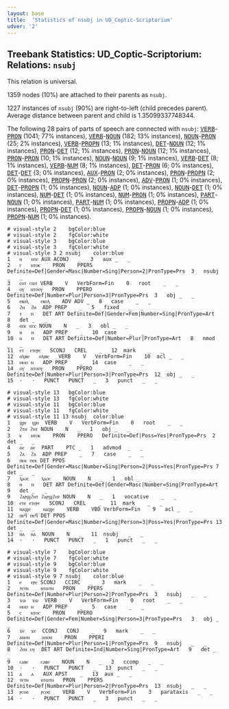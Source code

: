 ```yaml
---
layout: base
title:  'Statistics of nsubj in UD_Coptic-Scriptorium'
udver: '2'
---
```


## Treebank Statistics: UD_Coptic-Scriptorium: Relations: `nsubj`

This relation is universal.

1359 nodes (10%) are attached to their parents as `nsubj`.

1227 instances of `nsubj` (90%) are right-to-left (child precedes parent).
Average distance between parent and child is 1.35099337748344.

The following 28 pairs of parts of speech are connected with `nsubj`: <tt><a href="cop_scriptorium-pos-VERB.html">VERB</a></tt>-<tt><a href="cop_scriptorium-pos-PRON.html">PRON</a></tt> (1041; 77% instances), <tt><a href="cop_scriptorium-pos-VERB.html">VERB</a></tt>-<tt><a href="cop_scriptorium-pos-NOUN.html">NOUN</a></tt> (182; 13% instances), <tt><a href="cop_scriptorium-pos-NOUN.html">NOUN</a></tt>-<tt><a href="cop_scriptorium-pos-PRON.html">PRON</a></tt> (25; 2% instances), <tt><a href="cop_scriptorium-pos-VERB.html">VERB</a></tt>-<tt><a href="cop_scriptorium-pos-PROPN.html">PROPN</a></tt> (13; 1% instances), <tt><a href="cop_scriptorium-pos-DET.html">DET</a></tt>-<tt><a href="cop_scriptorium-pos-NOUN.html">NOUN</a></tt> (12; 1% instances), <tt><a href="cop_scriptorium-pos-PRON.html">PRON</a></tt>-<tt><a href="cop_scriptorium-pos-DET.html">DET</a></tt> (12; 1% instances), <tt><a href="cop_scriptorium-pos-PRON.html">PRON</a></tt>-<tt><a href="cop_scriptorium-pos-NOUN.html">NOUN</a></tt> (12; 1% instances), <tt><a href="cop_scriptorium-pos-PRON.html">PRON</a></tt>-<tt><a href="cop_scriptorium-pos-PRON.html">PRON</a></tt> (10; 1% instances), <tt><a href="cop_scriptorium-pos-NOUN.html">NOUN</a></tt>-<tt><a href="cop_scriptorium-pos-NOUN.html">NOUN</a></tt> (9; 1% instances), <tt><a href="cop_scriptorium-pos-VERB.html">VERB</a></tt>-<tt><a href="cop_scriptorium-pos-DET.html">DET</a></tt> (8; 1% instances), <tt><a href="cop_scriptorium-pos-VERB.html">VERB</a></tt>-<tt><a href="cop_scriptorium-pos-NUM.html">NUM</a></tt> (8; 1% instances), <tt><a href="cop_scriptorium-pos-DET.html">DET</a></tt>-<tt><a href="cop_scriptorium-pos-PRON.html">PRON</a></tt> (6; 0% instances), <tt><a href="cop_scriptorium-pos-DET.html">DET</a></tt>-<tt><a href="cop_scriptorium-pos-DET.html">DET</a></tt> (3; 0% instances), <tt><a href="cop_scriptorium-pos-AUX.html">AUX</a></tt>-<tt><a href="cop_scriptorium-pos-PRON.html">PRON</a></tt> (2; 0% instances), <tt><a href="cop_scriptorium-pos-PRON.html">PRON</a></tt>-<tt><a href="cop_scriptorium-pos-PROPN.html">PROPN</a></tt> (2; 0% instances), <tt><a href="cop_scriptorium-pos-PROPN.html">PROPN</a></tt>-<tt><a href="cop_scriptorium-pos-PRON.html">PRON</a></tt> (2; 0% instances), <tt><a href="cop_scriptorium-pos-ADV.html">ADV</a></tt>-<tt><a href="cop_scriptorium-pos-PRON.html">PRON</a></tt> (1; 0% instances), <tt><a href="cop_scriptorium-pos-DET.html">DET</a></tt>-<tt><a href="cop_scriptorium-pos-PROPN.html">PROPN</a></tt> (1; 0% instances), <tt><a href="cop_scriptorium-pos-NOUN.html">NOUN</a></tt>-<tt><a href="cop_scriptorium-pos-ADP.html">ADP</a></tt> (1; 0% instances), <tt><a href="cop_scriptorium-pos-NOUN.html">NOUN</a></tt>-<tt><a href="cop_scriptorium-pos-DET.html">DET</a></tt> (1; 0% instances), <tt><a href="cop_scriptorium-pos-NUM.html">NUM</a></tt>-<tt><a href="cop_scriptorium-pos-DET.html">DET</a></tt> (1; 0% instances), <tt><a href="cop_scriptorium-pos-NUM.html">NUM</a></tt>-<tt><a href="cop_scriptorium-pos-PRON.html">PRON</a></tt> (1; 0% instances), <tt><a href="cop_scriptorium-pos-PART.html">PART</a></tt>-<tt><a href="cop_scriptorium-pos-NOUN.html">NOUN</a></tt> (1; 0% instances), <tt><a href="cop_scriptorium-pos-PART.html">PART</a></tt>-<tt><a href="cop_scriptorium-pos-NUM.html">NUM</a></tt> (1; 0% instances), <tt><a href="cop_scriptorium-pos-PROPN.html">PROPN</a></tt>-<tt><a href="cop_scriptorium-pos-ADP.html">ADP</a></tt> (1; 0% instances), <tt><a href="cop_scriptorium-pos-PROPN.html">PROPN</a></tt>-<tt><a href="cop_scriptorium-pos-DET.html">DET</a></tt> (1; 0% instances), <tt><a href="cop_scriptorium-pos-PROPN.html">PROPN</a></tt>-<tt><a href="cop_scriptorium-pos-NOUN.html">NOUN</a></tt> (1; 0% instances), <tt><a href="cop_scriptorium-pos-PROPN.html">PROPN</a></tt>-<tt><a href="cop_scriptorium-pos-NUM.html">NUM</a></tt> (1; 0% instances).


~~~ conllu
# visual-style 2	bgColor:blue
# visual-style 2	fgColor:white
# visual-style 3	bgColor:blue
# visual-style 3	fgColor:white
# visual-style 3 2 nsubj	color:blue
1	ⲛ	ⲛⲧⲉ	AUX	ACONJ	_	3	aux	_	_
2	ⲅ	ⲛⲧⲟⲕ	PRON	PPERS	Definite=Def|Gender=Masc|Number=Sing|Person=2|PronType=Prs	3	nsubj	_	_
3	ⲥⲟⲧ	ⲥⲱⲧ	VERB	V	VerbForm=Fin	0	root	_	_
4	ⲟⲩ	ⲛⲧⲟⲟⲩ	PRON	PPERO	Definite=Def|Number=Plur|Person=3|PronType=Prs	3	obj	_	_
5	ⲉⲃⲟⲗ	ⲉⲃⲟⲗ	ADV	ADV	_	8	case	_	_
6	ϩⲛ	ϩⲛ	ADP	PREP	_	5	fixed	_	_
7	ⲧ	ⲡ	DET	ART	Definite=Def|Gender=Fem|Number=Sing|PronType=Art	8	det	_	_
8	ϭⲓϫ	ϭⲓϫ	NOUN	N	_	3	obl	_	_
9	ⲛ	ⲛ	ADP	PREP	_	10	case	_	_
10	ⲛ	ⲡ	DET	ART	Definite=Def|Number=Plur|PronType=Art	8	nmod	_	_
11	ⲉⲧ	ⲉⲧⲉⲣⲉ	SCONJ	CREL	_	12	mark	_	_
12	ⲑⲗⲓⲃⲉ	ⲑⲗⲓⲃⲉ	VERB	V	VerbForm=Fin	10	acl	_	_
13	ⲙⲙⲟ	ⲛ	ADP	PREP	_	14	case	_	_
14	ⲟⲩ	ⲛⲧⲟⲟⲩ	PRON	PPERO	Definite=Def|Number=Plur|Person=3|PronType=Prs	12	obj	_	_
15	·	·	PUNCT	PUNCT	_	3	punct	_	_

~~~


~~~ conllu
# visual-style 13	bgColor:blue
# visual-style 13	fgColor:white
# visual-style 11	bgColor:blue
# visual-style 11	fgColor:white
# visual-style 11 13 nsubj	color:blue
1	ϣⲛ	ϣⲛ	VERB	V	VerbForm=Fin	0	root	_	_
2	ϩⲧⲏ	ϩⲏⲧ	NOUN	N	_	1	obj	_	_
3	ⲕ	ⲛⲧⲟⲕ	PRON	PPERO	Definite=Def|Poss=Yes|PronType=Prs	2	det	_	_
4	ϭⲉ	ϭⲉ	PART	PTC	_	1	advmod	_	_
5	ϩⲁ	ϩⲁ	ADP	PREP	_	7	case	_	_
6	ⲡⲉⲕ	ⲡⲉⲕ	DET	PPOS	Definite=Def|Gender=Masc|Number=Sing|Person=2|Poss=Yes|PronType=Prs	7	det	_	_
7	ⲗⲁⲟⲥ	ⲗⲁⲟⲥ	NOUN	N	_	1	obl	_	_
8	ⲡ	ⲡ	DET	ART	Definite=Def|Gender=Masc|Number=Sing|PronType=Art	9	det	_	_
9	ϩⲁⲣϣϩⲏⲧ	ϩⲁⲣϣϩⲏⲧ	NOUN	N	_	1	vocative	_	_
10	ⲉⲧⲉ	ⲉⲧⲉⲣⲉ	SCONJ	CREL	_	11	mark	_	_
11	ⲛⲁϣⲉ	ⲛⲁϣⲉ	VERB	VBD	VerbForm=Fin	9	acl	_	_
12	ⲡⲉϥ	ⲡⲉϥ	DET	PPOS	Definite=Def|Gender=Masc|Number=Sing|Person=3|Poss=Yes|PronType=Prs	13	det	_	_
13	ⲛⲁ	ⲛⲁ	NOUN	N	_	11	nsubj	_	_
14	·	·	PUNCT	PUNCT	_	1	punct	_	_

~~~


~~~ conllu
# visual-style 7	bgColor:blue
# visual-style 7	fgColor:white
# visual-style 9	bgColor:blue
# visual-style 9	fgColor:white
# visual-style 9 7 nsubj	color:blue
1	ⲉ	ⲉⲣⲉ	SCONJ	CCIRC	_	3	mark	_	_
2	ⲧⲉⲧⲛ	ⲛⲧⲱⲧⲛ	PRON	PPERS	Definite=Def|Number=Plur|Person=2|PronType=Prs	3	nsubj	_	_
3	ϫⲱ	ϫⲱ	VERB	V	VerbForm=Fin	0	root	_	_
4	ⲙⲙⲟ	ⲛ	ADP	PREP	_	5	case	_	_
5	ⲥ	ⲛⲧⲟⲥ	PRON	PPERO	Definite=Def|Gender=Fem|Number=Sing|Person=3|PronType=Prs	3	obj	_	_
6	ϫⲉ	ϫⲉ	CCONJ	CONJ	_	9	mark	_	_
7	ⲁⲛⲟⲛ	ⲁⲛⲟⲛ	PRON	PPERI	Definite=Def|Number=Plur|Person=1|PronType=Prs	9	nsubj	_	_
8	ϩⲉⲛ	ⲟⲩ	DET	ART	Definite=Ind|Number=Sing|PronType=Art	9	det	_	_
9	ⲥⲁⲃⲉ	ⲥⲁⲃⲉ	NOUN	N	_	3	ccomp	_	_
10	·	·	PUNCT	PUNCT	_	13	punct	_	_
11	ⲁ	ⲁ	AUX	APST	_	13	aux	_	_
12	ⲧⲉⲧⲛ	ⲛⲧⲱⲧⲛ	PRON	PPERS	Definite=Def|Number=Plur|Person=2|PronType=Prs	13	nsubj	_	_
13	ⲣⲥⲟϭ	ⲣⲥⲟϭ	VERB	V	VerbForm=Fin	3	parataxis	_	_
14	·	·	PUNCT	PUNCT	_	3	punct	_	_

~~~


